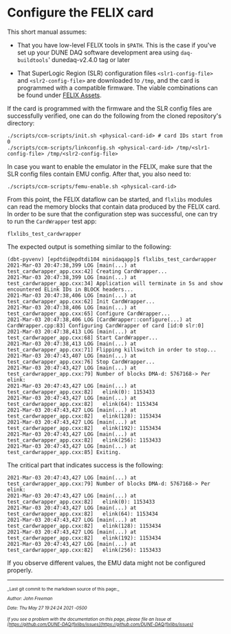 # Configure the FELIX card
This short manual assumes:

* That you have low-level FELIX tools in `$PATH`. This is the case if you've set up your DUNE DAQ software development area using `daq-buildtools`' dunedaq-v2.4.0 tag or later

* That SuperLogic Region (SLR) configuration files `<slr1-config-file>` and `<slr2-config-file>` are downloaded to `/tmp`, and the card is programmed with a compatible firmware. The viable combinations can be found under [FELIX Assets](FELIX-assets.md#compatibility_list).

If the card is programmed with the firmware and the SLR config files are successfully verified, one can do the following from the cloned repository's directory:

```    
./scripts/ccm-scripts/init.sh <physical-card-id> # card IDs start from 0
./scripts/ccm-scripts/linkconfig.sh <physical-card-id> /tmp/<slr1-config-file> /tmp/<slr2-config-file>
```    
In case you want to enable the emulator in the FELIX, make sure that the SLR config files contain EMU config. After that, you also need to:

```
./scripts/ccm-scripts/femu-enable.sh <physical-card-id>
```
From this point, the FELIX dataflow can be started, and `flxlibs` modules can read the memory blocks that contain data produced by the FELIX card. In order to be sure that the configuration step was successful, one can try to run the `CardWrapper` test app:

```
flxlibs_test_cardwrapper
```
The expected output is something similar to the following:

```
(dbt-pyvenv) [epdtdi@epdtdi104 minidaqapp]$ flxlibs_test_cardwrapper 
2021-Mar-03 20:47:38,399 LOG [main(...) at test_cardwrapper_app.cxx:42] Creating CardWrapper...
2021-Mar-03 20:47:38,399 LOG [main(...) at test_cardwrapper_app.cxx:34] Application will terminate in 5s and show encountered ELink IDs in BLOCK headers...
2021-Mar-03 20:47:38,406 LOG [main(...) at test_cardwrapper_app.cxx:62] Init CardWrapper...
2021-Mar-03 20:47:38,406 LOG [main(...) at test_cardwrapper_app.cxx:65] Configure CardWrapper...
2021-Mar-03 20:47:38,406 LOG [CardWrapper::configure(...) at CardWrapper.cpp:83] Configuring CardWrapper of card [id:0 slr:0]
2021-Mar-03 20:47:38,413 LOG [main(...) at test_cardwrapper_app.cxx:68] Start CardWrapper...
2021-Mar-03 20:47:38,413 LOG [main(...) at test_cardwrapper_app.cxx:71] Flipping killswitch in order to stop...
2021-Mar-03 20:47:43,407 LOG [main(...) at test_cardwrapper_app.cxx:76] Stop CardWrapper...
2021-Mar-03 20:47:43,427 LOG [main(...) at test_cardwrapper_app.cxx:79] Number of blocks DMA-d: 5767168-> Per elink: 
2021-Mar-03 20:47:43,427 LOG [main(...) at test_cardwrapper_app.cxx:82]   elink(0): 1153433
2021-Mar-03 20:47:43,427 LOG [main(...) at test_cardwrapper_app.cxx:82]   elink(64): 1153434
2021-Mar-03 20:47:43,427 LOG [main(...) at test_cardwrapper_app.cxx:82]   elink(128): 1153434
2021-Mar-03 20:47:43,427 LOG [main(...) at test_cardwrapper_app.cxx:82]   elink(192): 1153434
2021-Mar-03 20:47:43,427 LOG [main(...) at test_cardwrapper_app.cxx:82]   elink(256): 1153433
2021-Mar-03 20:47:43,427 LOG [main(...) at test_cardwrapper_app.cxx:85] Exiting.
```

The critical part that indicates success is the following:
```
2021-Mar-03 20:47:43,427 LOG [main(...) at test_cardwrapper_app.cxx:79] Number of blocks DMA-d: 5767168-> Per elink: 
2021-Mar-03 20:47:43,427 LOG [main(...) at test_cardwrapper_app.cxx:82]   elink(0): 1153433
2021-Mar-03 20:47:43,427 LOG [main(...) at test_cardwrapper_app.cxx:82]   elink(64): 1153434
2021-Mar-03 20:47:43,427 LOG [main(...) at test_cardwrapper_app.cxx:82]   elink(128): 1153434
2021-Mar-03 20:47:43,427 LOG [main(...) at test_cardwrapper_app.cxx:82]   elink(192): 1153434
2021-Mar-03 20:47:43,427 LOG [main(...) at test_cardwrapper_app.cxx:82]   elink(256): 1153433
```

If you observe different values, the EMU data might not be configured properly.

-----

<font size="1">
_Last git commit to the markdown source of this page:_


_Author: John Freeman_

_Date: Thu May 27 19:24:24 2021 -0500_

_If you see a problem with the documentation on this page, please file an Issue at [https://github.com/DUNE-DAQ/flxlibs/issues](https://github.com/DUNE-DAQ/flxlibs/issues)_
</font>
